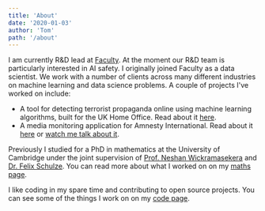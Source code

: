 ```yaml
---
title: 'About'
date: '2020-01-03'
author: 'Tom'
path: '/about'
---
```


I am currently R&D lead at [Faculty][faculty]. At the moment our R&D team is
particularly interested in AI safety. I originally joined Faculty as a data
scientist. We work with a number of clients across many different industries on
machine learning and data science problems. A couple of projects I've worked on
include:

- A tool for detecting terrorist propaganda online using machine learning
  algorithms, built for the UK Home Office. Read about it
  [here][blackflag-article].
- A media monitoring application for Amnesty International. Read about it
  [here][amnesty-article] or [watch me talk about it][demo-day].

Previously I studied for a PhD in mathematics at the University of Cambridge
under the joint supervision of [Prof. Neshan Wickramasekera][neshan-homepage]
and [Dr. Felix Schulze][felix-homepage]. You can read more about what I worked
on on my [maths page](/maths).

I like coding in my spare time and contributing to open source projects. You can
see some of the things I work on on my [code page](/code).

[faculty]: https://faculty.ai
[blackflag-article]: https://www.bbc.co.uk/news/technology-43037899

<!-- prettier-ignore -->
[amnesty-article]: https://www.cio.co.uk/it-strategy/amnesty-international-cio-adopts-data-science-track-press-data-3671814/
[demo-day]: https://www.youtube.com/watch?v=8aZdJwY79OE
[neshan-homepage]: https://www.dpmms.cam.ac.uk/person/ngw24
[felix-homepage]: https://felixschulze.eu/
